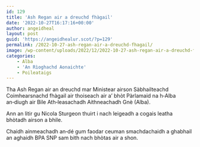 ```yaml
---
id: 129
title: 'Ash Regan air a dreuchd fhàgail'
date: '2022-10-27T16:17:16+00:00'
author: angeidheal
layout: post
guid: 'https://angeidhealur.scot/?p=129'
permalink: /2022-10-27-ash-regan-air-a-dreuchd-fhagail/
image: /wp-content/uploads/2022/12/2022-10-27-ash-regan-air-a-dreuchd-fhagail.webp
categories:
    - Alba
    - 'An Rìoghachd Aonaichte'
    - Poileataigs
---
```


Tha Ash Regan air an dreuchd mar Ministear airson Sàbhailteachd Coimhearsnachd fhàgail air thoiseach air a’ bhòt Pàrlamaid na h‑Alba an‑diugh air Bile Ath‑leasachadh Aithneachadh Gnè (Alba).

Ann an litir gu Nicola Sturgeon thuirt i nach leigeadh a cogais leatha bhòtadh airson a bhile.

Chaidh ainmeachadh an‑dé gum faodar ceuman smachdachaidh a ghabhail an aghaidh BPA SNP sam bith nach bhòtas air a shon.